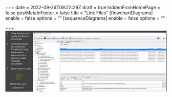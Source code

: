 +++
date = 2022-09-26T09:22:29Z
draft = true
hiddenFromHomePage = false
postMetaInFooter = false
title = "Link Files"
[flowchartDiagrams]
enable = false
options = ""
[sequenceDiagrams]
enable = false
options = ""

+++
![](/uploads/snipaste_2022-09-26_19-22-25.jpg)